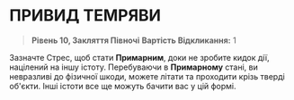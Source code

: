 ﻿# ПРИВИД ТЕМРЯВИ

> **Рівень 10, Закляття Півночі**
> **Вартість Відкликання:** 1

Зазначте Стрес, щоб стати **Примарним**, доки не зробите кидок дії, націлений на іншу істоту. Перебуваючи в **Примарному** стані, ви невразливі до фізичної шкоди, можете літати та проходити крізь тверді об'єкти. Інші істоти все ще можуть бачити вас у цій формі.